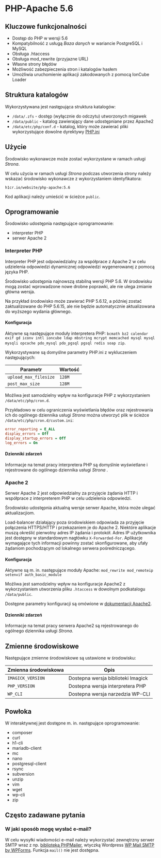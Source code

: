 # PHP-Apache 5.6

## Kluczowe funkcjonalności

* Dostęp do PHP w wersji 5.6
* Kompatybilność z usługą *Baza danych* w wariancie PostgreSQL i MySQL
* Obsługa .htaccess
* Obsługa mod_rewrite (przyjazne URL)
* Własne strony błędów
* Możliwość zabezpieczenia stron i katalogów hasłem
* Umożliwia uruchomienie aplikacji zakodowanych z pomocą IonCube Loader

## Struktura katalogów

Wykorzystywana jest następująca struktura katalogów:

* ```/data/.zfs``` - dostęp (wyłącznie do odczytu) utworzonych migawek
* ```/data/public``` - katalog zawierający dane udostępniane przez Apache2
* ```/data/etc/php/conf.d``` - katalog, który może zawierać pliki wykorzystujące dowolne dyrektywy [PHP.ini](https://www.php.net/manual/en/ini.list.php)

## Użycie

Środowisko wykonawcze może zostać wykorzystane w ramach usługi *Strona*.

W celu użycia w ramach usługi *Strona* podczas utworzenia strony należy wskazać środowisko wykonawcze z wykorzystaniem identyfikatora:

```h1cr.io/website/php-apache:5.6```

Kod aplikacji należy umieścić w ścieżce ```public```.

## Oprogramowanie

Środowisko udostępnia następujące oprogramowanie:

- interpreter PHP
- serwer Apache 2

### Interpreter PHP

Interpreter PHP jest odpowiedzialny za współprace z Apache 2 w celu udzielenia odpowiedzi dynamicznej odpowiedzi wygenerowanej z pomocą języka PHP.

Środowisko udostępnia najnowszą stabilną wersji PHP 5.6. W środowisku mogą zostać wprowadzone nowe drobne poprawki, ale nie ulega zmianie główna wersja.

Na przykład środowisko może zawierać PHP 5.6.12, a później zostać zaktualizowane do PHP 5.6.15, ale nie będzie automatycznie aktualizowana do wyższego wydania głównego.

#### Konfiguracja

Aktywne są następujące moduły interpretera PHP: ```bcmath bz2 calendar exif gd iconv intl ioncube ldap mbstring mcrypt memcached mysql mysql mysqli opcache pdo_mysql pdo_pgsql pgsql redis soap zip```.

Wykorzystywane są domyślne parametry PHP.ini z wykluczeniem następujących:

|         Parametr          |  Wartość   |
| ------------------------- | ---------- |
| ```upload_max_filesize``` | ```128M``` |
| ```post_max_size```       | ```128M``` |

Możliwa jest samodzielny wpływ na konfiguracje PHP z wykorzystaniem ```/data/etc/php/cron.d```.

Przykładowo w celu ograniczenia wyświetlania błędów oraz rejestrowania ich do ogólnego dziennika usługi *Strona* można utworzyć plik w ścieżce ```/data/etc/php/cron.d/custom.ini```:

```ini
error_reporting = E_ALL
display_errors = Off
display_startup_errors = Off
log_errors = On
```

#### Dzienniki zdarzeń

Informacje na temat pracy interpretera PHP są domyślnie wyświetlane i rejestrowane do ogólnego dziennika usługi *Strona* .

### Apache 2

Serwer Apache 2 jest odpowiedzialny za przyjęcie żądania HTTP i współprace z interpreterem PHP w celu udzielenia odpowiedzi.

Środowisko udostępnia aktualną wersje serwer Apache, która może ulegać aktualizacjiom.

Load-balancer działający poza środowiskiem odpowiada za przyjęcie połączenia HTTPS/HTTP i przekazaniem je do Apache 2. Niektóre aplikacje muszą określić pierwotny adres IP żądania i protokół. Adres IP użytkownika jest dostępny w standardowym nagłówku ```X-Forwarded-For```. Aplikacje wymagające tych informacji powinny zostać skonfigurowane, aby ufały żądaniom pochodzącym od lokalnego serwera pośredniczącego.

#### Konfiguracja

Aktywne są m. in. następujące moduły Apache: ```mod_rewrite mod_remoteip setenvif auth_basic_module```

Możliwa jest samodzielny wpływ na konfiguracje Apache2 z wykorzystaniem utworzenia pliku ```.htaccess``` w dowolnym podkatalogu ```/data/public```.

Dostępne parametry konfiguracji są omówione w [dokumentacji Apache2](http://httpd.apache.org/docs/current/).

#### Dzienniki zdarzeń

Informacje na temat pracy serwera Apache2 są rejestrowanego do ogólnego dziennika usługi *Strona*.

## Zmienne środowiskowe

Następujące zmienne środowiskowe są ustawione w środowisku:

| Zmienna środowiskowa  |                Opis                |
| --------------------- | ---------------------------------- |
| ```IMAGICK_VERSION``` | Dostepna wersja biblioteki Imagick |
| ```PHP_VERSION```     | Dostepna wersja interpretera PHP   |
| ```WP_CLI```          | Dostepna wersja narzedzia WP-CLI   |

## Powłoka

W interaktywnej jest dostępne m. in. następujące oprogramowanie:

* composer
* curl
* h1-cli
* mariadb-client
* mc
* nano
* postgresql-client
* rsync
* subversion
* unzip
* vim
* wget
* wp-cli
* zip

## Często zadawane pytania

### W jaki sposób mogę wysłać e-mail?

W celu wysyłki wiadomości e-mail należy wykorzystać zewnętrzny serwer SMTP wraz z np. [biblioteką PHPMailer](https://github.com/PHPMailer/PHPMailer), wtyczką Wordpress [WP Mail SMTP by WPForms](https://wordpress.org/plugins/wp-mail-smtp/). Funkcja ```mail()``` nie jest dostępna.
